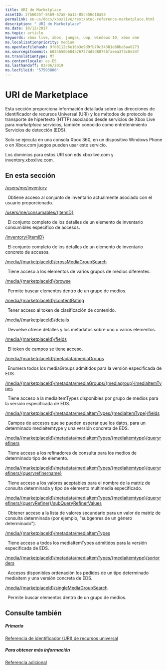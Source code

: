 ```yaml
---
title: URI de Marketplace
assetID: 27b6035f-84b9-67a8-6a12-85c450d18a58
permalink: en-us/docs/xboxlive/rest/atoc-reference-marketplace.html
description: " URI de Marketplace"
ms.date: 10/12/2017
ms.topic: article
keywords: xbox live, xbox, juegos, uwp, windows 10, xbox one
ms.localizationpriority: medium
ms.openlocfilehash: 9fd8112c6e16b3e9d9fb70c34381e88ba5aa6273
ms.sourcegitcommit: b034650b684a767274d5d88746faeea373c8e34f
ms.translationtype: MT
ms.contentlocale: es-ES
ms.lasthandoff: 03/06/2019
ms.locfileid: "57593880"
---
```

# <a name="marketplace-uris"></a>URI de Marketplace

Esta sección proporciona información detallada sobre las direcciones de identificador de recursos Universal (URI) y los métodos de protocolo de transporte de hipertexto (HTTP) asociados desde servicios de Xbox Live para *marketplace* servicios, también conocido como entretenimiento Servicios de detección (EDS).

Solo se ejecuta en una consola Xbox 360, en un dispositivo Windows Phone o en Xbox.com juegos pueden usar este servicio.

Los dominios para estos URI son eds.xboxlive.com y inventory.xboxlive.com.

<a id="ID4EPB"></a>

 
## <a name="in-this-section"></a>En esta sección

[/users/me/inventory](uri-inventory.md)

&nbsp;&nbsp;Obtiene acceso al conjunto de inventario actualmente asociado con el usuario proporcionado.

[/users/me/consumables/{itemID}](uri-inventoryconsumablesitemurl.md)

&nbsp;&nbsp;El conjunto completo de los detalles de un elemento de inventario consumibles específico de accesos.

[/inventory/{itemID}](uri-inventoryitemurl.md)

&nbsp;&nbsp;El conjunto completo de los detalles de un elemento de inventario concreto de accesos.

[/media/{marketplaceId}/crossMediaGroupSearch](uri-localecrossmediagroupsearch.md)

&nbsp;&nbsp;Tiene acceso a los elementos de varios grupos de medios diferentes.

[/media/{marketplaceId}/browse](uri-medialocalebrowse.md)

&nbsp;&nbsp;Permite buscar elementos dentro de un grupo de medios.

[/media/{marketplaceId}/contentRating](uri-medialocalecontentrating.md)

&nbsp;&nbsp;Tener acceso al token de clasificación de contenido.

[/media/{marketplaceId}/details](uri-medialocaledetails.md)

&nbsp;&nbsp;Devuelve ofrece detalles y los metadatos sobre uno o varios elementos.

[/media/{marketplaceId}/fields](uri-medialocalefields.md)

&nbsp;&nbsp;El token de campos se tiene acceso.

[/media/{marketplaceId}/metadata/mediaGroups](uri-medialocalemetadatamediagroups.md)

&nbsp;&nbsp;Enumera todos los mediaGroups admitidos para la versión especificada de EDS.

[/media/{marketplaceId}/metadata/mediaGroups/{mediagroup}/mediaItemTypes](uri-medialocalemetadatamediagroupsmediaitemtypes.md)

&nbsp;&nbsp;Tiene acceso a la mediaItemTypes disponibles por grupo de medios para la versión especificada de EDS.

[/media/{marketplaceId}/metadata/mediaItemTypes/{mediaItemType}/fields](uri-medialocalemetadatamediaitemtypefields.md)

&nbsp;&nbsp;Campos de accesos que se pueden esperar que los datos, para un determinado mediaitemtype y una versión concreta de EDS.

[/media/{marketplaceId}/metadata/mediaItemTypes/{mediaitemtype}/queryrefiners](uri-medialocalemetadatamediaitemtypequeryrefiners.md)

&nbsp;&nbsp;Tiene acceso a los refinadores de consulta para los medios de determinado tipo de elemento.

[/media/{marketplaceId}/metadata/mediaItemTypes/{mediaitemtype}/queryrefiners/{queryrefinername}](uri-medialocalemetadatamediaitemtypequeryrefinersqueryrefinername.md)

&nbsp;&nbsp;Tiene acceso a los valores aceptables para el nombre de la matriz de consulta determinada y tipo de elemento multimedia especificado.

[/media/{marketplaceId}/metadata/mediaItemTypes/{mediaitemtype}/queryrefiners/{queryRefiner}/subQueryRefinerValues](uri-medialocalemediaitemtypequeryrefinersubqueryrefinervalues.md)

&nbsp;&nbsp;Obtener acceso a la lista de valores secundario para un valor de matriz de consulta determinada (por ejemplo, "subgenres de un género determinado").

[/media/{marketplaceId}/metadata/mediaItemTypes](uri-medialocalemetadatamediaitemtypes.md)

&nbsp;&nbsp;Tiene acceso a todos los mediaItemTypes admitidos para la versión especificada de EDS.

[/media/{marketplaceId}/metadata/mediaItemTypes/{mediaitemtype}/sortorders](uri-medialocalemetadatamediaitemtypesortorders.md)

&nbsp;&nbsp;Accesos disponibles ordenación los pedidos de un tipo determinado mediaitem y una versión concreta de EDS.

[/media/{marketplaceId}/singleMediaGroupSearch](uri-medialocalesinglemediagroupsearch.md)

&nbsp;&nbsp;Permite buscar elementos dentro de un grupo de medios.

<a id="ID4EFD"></a>


## <a name="see-also"></a>Consulte también

<a id="ID4EHD"></a>


##### <a name="parent"></a>Primario

[Referencia de identificador (URI) de recursos universal](../atoc-xboxlivews-reference-uris.md)


<a id="ID4ERD"></a>


##### <a name="further-information"></a>Para obtener más información

[Referencia adicional](../../additional/atoc-xboxlivews-reference-additional.md)
